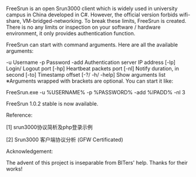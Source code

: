 FreeSrun is an open Srun3000 client which is widely used in university campus in China developed in C#. However, the official version forbids wifi-share, VM-bridged-networking. To break these limits, FreeSrun is created. There is no any limits or inspection on your software / hardware environment, it only provides authentication function.

FreeSrun can start with command arguments. Here are all the available arguments:

-u	Username
-p	Password
-add	Authentication server IP address
[-lp]	Login/ Logout port
[-hp]	Heartbeat packets port
[-nl]	Notify duration, in second
[-to]	Timestamp offset
[-?/ -h/ -help]	Show arguments list
※Arguments wrapped with brackets are optional. You can start it like: 

FreeSrun.exe -u %USERNAME% -p %PASSWORD% -add %IPADD% -nl 3

 

FreeSrun 1.0.2 stable is now available.

Reference:

[1] srun3000协议简析及php登录示例

[2] Srun3000 客户端协议分析 (GFW Certificated)

 

Acknowledgement:

The advent of this project is inseparable from BITers' help. Thanks for their works!

